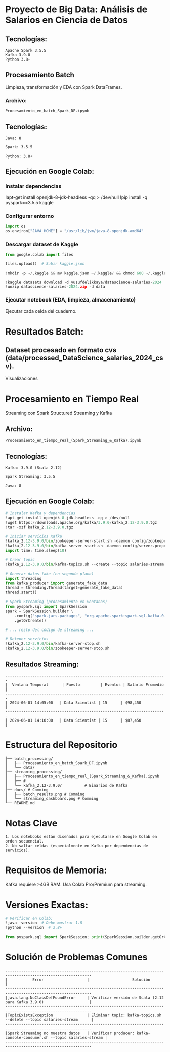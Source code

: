 # Proyecto de Big Data: Análisis de Salarios en Ciencia de Datos

## Tecnologías:

```
Apache Spark 3.5.5
Kafka 3.9.0
Python 3.8+
```

## Procesamiento Batch

Limpieza, transformación y EDA con Spark DataFrames.

### Archivo:

```
Procesamiento_en_batch_Spark_DF.ipynb
```

## Tecnologías:

```
Java: 8

Spark: 3.5.5

Python: 3.8+
```

## Ejecución en Google Colab:

### Instalar dependencias

!apt-get install openjdk-8-jdk-headless -qq > /dev/null
!pip install -q pyspark==3.5.5 kaggle

### Configurar entorno

```py
import os
os.environ["JAVA_HOME"] = "/usr/lib/jvm/java-8-openjdk-amd64"
```

### Descargar dataset de Kaggle

```py
from google.colab import files

files.upload()  # Subir kaggle.json

!mkdir -p ~/.kaggle && mv kaggle.json ~/.kaggle/ && chmod 600 ~/.kaggle/kaggle.json

!kaggle datasets download -d yusufdelikkaya/datascience-salaries-2024
!unzip datascience-salaries-2024.zip -d data
```

### Ejecutar notebook (EDA, limpieza, almacenamiento)

Ejecutar cada celda del cuaderno.

# Resultados Batch:

## Dataset procesado en formato cvs (data/processed_DataScience_salaries_2024_csv).

Visualizaciones

# Procesamiento en Tiempo Real

Streaming con Spark Structured Streaming y Kafka

## Archivo:

```
Procesamiento_en_tiempo_real_(Spark_Streaming_&_Kafka).ipynb
```

## Tecnologías:

```
Kafka: 3.9.0 (Scala 2.12)

Spark Streaming: 3.5.5

Java: 8
```

## Ejecución en Google Colab:

```py
# Instalar Kafka y dependencias
!apt-get install openjdk-8-jdk-headless -qq > /dev/null
!wget https://downloads.apache.org/kafka/3.9.0/kafka_2.12-3.9.0.tgz
!tar -xzf kafka_2.12-3.9.0.tgz

# Iniciar servicios Kafka
!kafka_2.12-3.9.0/bin/zookeeper-server-start.sh -daemon config/zookeeper.properties
!kafka_2.12-3.9.0/bin/kafka-server-start.sh -daemon config/server.properties
import time; time.sleep(10)

# Crear topic
!kafka_2.12-3.9.0/bin/kafka-topics.sh --create --topic salaries-stream --bootstrap-server localhost:9092

# Generar datos fake (en segundo plano)
import threading
from kafka_producer import generate_fake_data
thread = threading.Thread(target=generate_fake_data)
thread.start()

# Spark Streaming (procesamiento en ventanas)
from pyspark.sql import SparkSession
spark = SparkSession.builder \
    .config("spark.jars.packages", "org.apache.spark:spark-sql-kafka-0-10_2.12:3.5.5") \
    .getOrCreate()

# ... resto del código de streaming ...

# Detener servicios
!kafka_2.12-3.9.0/bin/kafka-server-stop.sh
!kafka_2.12-3.9.0/bin/zookeeper-server-stop.sh
```

## Resultados Streaming:

```
-----------------------------------------------------------------------
|  Ventana Temporal      | Puesto         | Eventos | Salario Promedio |
-----------------------------------------------------------------------
| 2024-06-01 14:05:00   | Data Scientist | 15      | $98,450          |
-----------------------------------------------------------------------
| 2024-06-01 14:10:00   | Data Scientist | 15      | $87,450          |
```

# Estructura del Repositorio

```
├── batch_processing/
│   ├── Procesamiento_en_batch_Spark_DF.ipynb
│   └── data/
├── streaming_processing/
│   ├── Procesamiento_en_tiempo_real_(Spark_Streaming_&_Kafka).ipynb
│   ├── #
│   └── kafka_2.12-3.9.0/          # Binarios de Kafka
├── docs/ # Comming
│   ├── batch_results.png # Comming
│   └── streaming_dashboard.png # Comming
└── README.md
```

# Notas Clave

    1. Los notebooks están diseñados para ejecutarse en Google Colab en orden secuencial.
    2. No saltar celdas (especialmente en Kafka por dependencias de servicios).

# Requisitos de Memoria:

Kafka requiere >4GB RAM. Usa Colab Pro/Premium para streaming.

# Versiones Exactas:

```py
# Verificar en Colab:
!java -version  # Debe mostrar 1.8
!python --version  # 3.8+

from pyspark.sql import SparkSession; print(SparkSession.builder.getOrCreate().version)  # 3.5.5
```

# Solución de Problemas Comunes

```
------------------------------------------------------------------------------------------------------------
|           Error	                |                   Solución                                            |
------------------------------------------------------------------------------------------------------------
|java.lang.NoClassDefFoundError 	| Verificar versión de Scala (2.12 para Kafka 3.9.0)                    |
------------------------------------------------------------------------------------------------------------
|TopicExistsException	            | Eliminar topic: kafka-topics.sh --delete --topic salaries-stream      |
------------------------------------------------------------------------------------------------------------
|Spark Streaming no muestra datos   | Verificar producer: kafka-console-consumer.sh --topic salaries-stream |
------------------------------------------------------------------------------------------------------------
```
